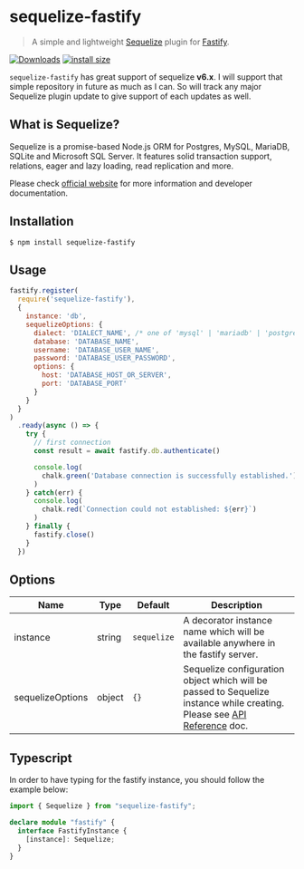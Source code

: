 # sequelize-fastify
> A simple and lightweight [Sequelize](https://sequelize.org/) plugin for [Fastify](https://github.com/fastify/fastify).

[![Downloads](https://img.shields.io/npm/dm/sequelize-fastify.svg)](https://npmjs.com/sequelize-fastify)
[![install size](https://packagephobia.com/badge?p=sequelize-fastify)](https://packagephobia.com/result?p=sequelize-fastify)

`sequelize-fastify` has great support of sequelize **v6.x**. I will support that simple repository in future as much as I can. So will track any major Sequelize plugin update to give support of each updates as well.

## What is Sequelize?
Sequelize is a promise-based Node.js ORM for Postgres, MySQL, MariaDB, SQLite and Microsoft SQL Server. It features solid transaction support, relations, eager and lazy loading, read replication and more.

Please check [official website](https://github.com/sequelize/sequelize) for more information and developer documentation.

## Installation
```
$ npm install sequelize-fastify
```

## Usage

```js
fastify.register(
  require('sequelize-fastify'),
  {
    instance: 'db',
    sequelizeOptions: {
      dialect: 'DIALECT_NAME', /* one of 'mysql' | 'mariadb' | 'postgres' | 'mssql' */
      database: 'DATABASE_NAME',
      username: 'DATABASE_USER_NAME',
      password: 'DATABASE_USER_PASSWORD',
      options: {
        host: 'DATABASE_HOST_OR_SERVER',
        port: 'DATABASE_PORT'
      }
    }
  }
)
  .ready(async () => {
    try {
      // first connection
      const result = await fastify.db.authenticate()

      console.log(
        chalk.green('Database connection is successfully established.')
      )
    } catch(err) {
      console.log(
        chalk.red(`Connection could not established: ${err}`)
      )
    } finally {
      fastify.close()
    }
  })
```

## Options
| Name               | Type       | Default          | Description                                                                       |
| ---                | ---        | ---              | ---                                                                               |
| instance           | string     | `sequelize`      | A decorator instance name which will be available anywhere in the fastify server. |
| sequelizeOptions   | object     | `{}`             | Sequelize configuration object which will be passed to Sequelize instance while creating. Please see [API Reference](https://sequelize.org/master/class/lib/sequelize.js~Sequelize.html#instance-constructor-constructor) doc. |

## Typescript

In order to have typing for the fastify instance, you should follow the example below:

```typescript
import { Sequelize } from "sequelize-fastify";

declare module "fastify" {
  interface FastifyInstance {
    [instance]: Sequelize;
  }
}
```
